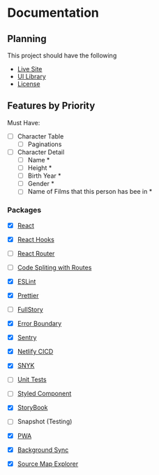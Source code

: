 # Documentation

## Planning

This project should have the following
- [Live Site](https://sympli-rjs.netlify.app)
- [UI Library]()
- [License](../LICENSE)

## Features by Priority

Must Have:

- [ ] Character Table
    - [ ] Paginations
- [ ] Character Detail
    - [ ] Name *
    - [ ] Height *
    - [ ] Birth Year *
    - [ ] Gender *
    - [ ] Name of Films that this person has bee in *

### Packages

- [x] [React](http://reactjs.org/)
- [x] [React Hooks](https://reactjs.org/docs/hooks-intro.html)
- [ ] [React Router](https://reactrouter.com/web/guides/quick-start)
- [ ] [Code Spliting with Routes](https://reactjs.org/docs/code-splitting.html#route-based-code-splitting)
- [x] [ESLint](https://medium.com/@brygrill/create-react-app-with-typescript-eslint-prettier-and-github-actions-f3ce6a571c97)
- [x] [Prettier](https://medium.com/@brygrill/create-react-app-with-typescript-eslint-prettier-and-github-actions-f3ce6a571c97)
- [ ] [FullStory]()
- [x] [Error Boundary](https://reactjs.org/docs/error-boundaries.html)
- [x] [Sentry](https://sentry.io/)
- [x] [Netlify CICD](https://www.netlify.com/)
- [x] [SNYK](https://snyk.io)
- [ ] [Unit Tests](https://create-react-app.dev/docs/running-tests/)
- [ ] [Styled Component](https://www.styled-components.com/)
- [x] [StoryBook](https://storybook.js.org/)
- [ ] Snapshot (Testing)
- [x] [PWA](https://create-react-app.dev/docs/making-a-progressive-web-app/)
- [x] [Background Sync](https://developers.google.com/web/tools/workbox/modules/workbox-background-sync)
- [x] [Source Map Explorer](https://www.npmjs.com/package/source-map-explorer)

